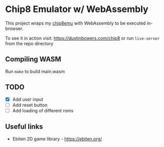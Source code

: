 # Chip8 Emulator w/ WebAssembly

This project wraps my [chip8emu](https://github.com/dustinbowers/chip8emu) with WebAssembly to be executed in-browser.

To see it in action visit: https://dustinbowers.com/chip8 or run `live-server` from the repo directory

## Compiling WASM

Run `make` to build main.wasm

## TODO

* [X] Add user input
* [ ] Add reset button
* [ ] Add loading of different roms

## Useful links

* Ebiten 2D game library - https://ebiten.org/
